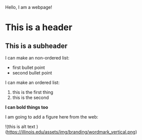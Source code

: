 Hello, I am a webpage!

# This is a header
## This is a subheader

I can make an non-ordered list:

 * first bullet point
 * second bullet point

I can make an ordered list:
1. this is the first thing
1. this is the second

 **I can bold things too**
 
 I am going to add a figure here from the web:
 
 !(this is alt text )(https://illinois.edu/assets/img/branding/wordmark_vertical.png)
 
